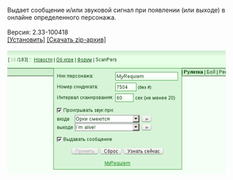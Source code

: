 Выдает сообщение и/или звуковой сигнал при появлении (или выходе) в онлайне определенного персонажа.
<br>
<br>
Версия: 2.33-100418
<br>
[[Установить]](https://raw.githubusercontent.com/MyRequiem/comfortablePlayingInGW/master/separatedScripts/ScanPers/scanPers.user.js) [[Скачать zip-архив]](https://raw.githubusercontent.com/MyRequiem/comfortablePlayingInGW/master/separatedScripts/ScanPers/scanPers.user.js.zip)
<br>
<br>
![ScanPers](https://raw.githubusercontent.com/MyRequiem/comfortablePlayingInGW/master/imgs/ScanPers/screen.png)
<br>
